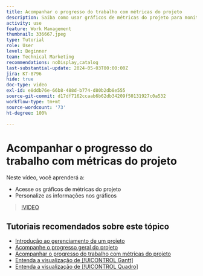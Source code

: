 ```yaml
---
title: Acompanhar o progresso do trabalho com métricas do projeto
description: Saiba como usar gráficos de métricas do projeto para monitorar o progresso do trabalho no projeto no  [!DNL  Workfront].
activity: use
feature: Work Management
thumbnail: 336667.jpeg
type: Tutorial
role: User
level: Beginner
team: Technical Marketing
recommendations: noDisplay,catalog
last-substantial-update: 2024-05-03T00:00:00Z
jira: KT-8796
hide: true
doc-type: video
exl-id: e8ddb76e-66b8-488d-b774-d80b2db8e555
source-git-commit: d17df7162ccaab6b62db34209f50131927c0a532
workflow-type: tm+mt
source-wordcount: '73'
ht-degree: 100%

---
```


# Acompanhar o progresso do trabalho com métricas do projeto

Neste vídeo, você aprenderá a:

* Acesse os gráficos de métricas do projeto
* Personalize as informações nos gráficos

>[!VIDEO](https://video.tv.adobe.com/v/3439175/?quality=12&learn=on&enablevpops&captions=por_br)

## Tutoriais recomendados sobre este tópico

* [Introdução ao gerenciamento de um projeto](/help/manage-work/projects/getting-started-manage-a-project.md)
* [Acompanhe o progresso geral do projeto](/help/manage-work/projects/track-overall-project-progress.md)
* [Acompanhar o progresso do trabalho com métricas do projeto](/help/manage-work/projects/track-work-progress-with-project-metrics.md)
* [Entenda a visualização de [!UICONTROL Gantt]](/help/manage-work/projects/understand-the-gantt-view.md)
* [Entenda a visualização de [!UICONTROL Quadro]](/help/manage-work/projects/understand-the-board-view.md)
